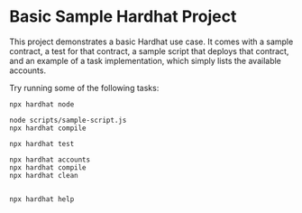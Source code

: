 # Basic Sample Hardhat Project

This project demonstrates a basic Hardhat use case. It comes with a sample contract, a test for that contract, a sample script that deploys that contract, and an example of a task implementation, which simply lists the available accounts.

Try running some of the following tasks:

```shell
npx hardhat node

node scripts/sample-script.js
npx hardhat compile

npx hardhat test

npx hardhat accounts
npx hardhat compile
npx hardhat clean


npx hardhat help
```
